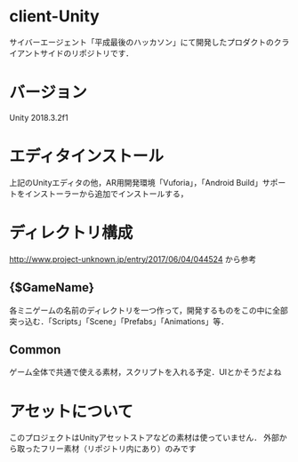 # client-Unity
サイバーエージェント「平成最後のハッカソン」にて開発したプロダクトのクライアントサイドのリポジトリです．

# バージョン
Unity 2018.3.2f1

# エディタインストール
上記のUnityエディタの他，AR用開発環境「Vuforia」，「Android Build」サポートをインストーラーから追加でインストールする，

# ディレクトリ構成
http://www.project-unknown.jp/entry/2017/06/04/044524 から参考
## {$GameName} 
各ミニゲームの名前のディレクトリを一つ作って，開発するものをこの中に全部突っ込む．「Scripts」「Scene」「Prefabs」「Animations」等．

## Common
ゲーム全体で共通で使える素材，スクリプトを入れる予定．UIとかそうだよね

# アセットについて
このプロジェクトはUnityアセットストアなどの素材は使っていません．
外部から取ったフリー素材（リポジトリ内にあり）のみです
